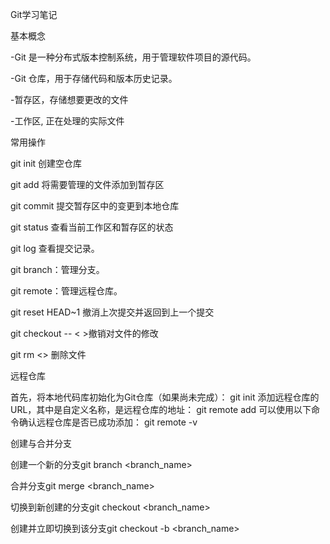 Git学习笔记

基本概念

-Git 是一种分布式版本控制系统，用于管理软件项目的源代码。

-Git 仓库，用于存储代码和版本历史记录。

-暂存区，存储想要更改的文件

-工作区, 正在处理的实际文件



常用操作

git init 创建空仓库

git add  将需要管理的文件添加到暂存区

git commit 提交暂存区中的变更到本地仓库

git status 查看当前工作区和暂存区的状态

git log 查看提交记录。

git branch：管理分支。

git remote：管理远程仓库。

git reset HEAD~1 撤消上次提交并返回到上一个提交

git checkout -- <   >撤销对文件的修改

git rm <> 删除文件



远程仓库

首先，将本地代码库初始化为Git仓库（如果尚未完成）：
git init
添加远程仓库的URL，其中<remote-name>是自定义名称，<remote-url>是远程仓库的地址：
git remote add <remote-name> <remote-url>
可以使用以下命令确认远程仓库是否已成功添加：
git remote -v



创建与合并分支

创建一个新的分支git branch <branch_name>

合并分支git merge <branch_name>

切换到新创建的分支git checkout <branch_name>

创建并立即切换到该分支git checkout -b <branch_name>